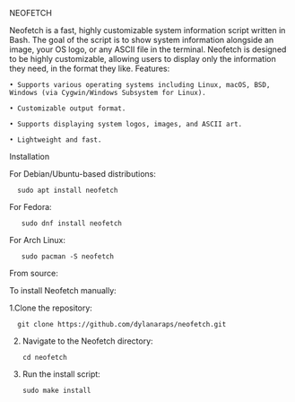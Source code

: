 NEOFETCH

Neofetch is a fast, highly customizable system information script written in Bash. The goal of the script is to show system information alongside an image, your OS logo, or any ASCII file in the terminal. Neofetch is designed to be highly customizable, allowing users to display only the information they need, in the format they like.
Features:

    • Supports various operating systems including Linux, macOS, BSD, Windows (via Cygwin/Windows Subsystem for Linux).
    
    • Customizable output format.
    
    • Supports displaying system logos, images, and ASCII art.
    
    • Lightweight and fast.
    
Installation

For Debian/Ubuntu-based distributions:

      sudo apt install neofetch
      
For Fedora:

       sudo dnf install neofetch
       
For Arch Linux:

       sudo pacman -S neofetch

From source:

To install Neofetch manually:

1.Clone the repository:

      git clone https://github.com/dylanaraps/neofetch.git
      
2. Navigate to the Neofetch directory:

       cd neofetch

3. Run the install script:
       
       sudo make install
